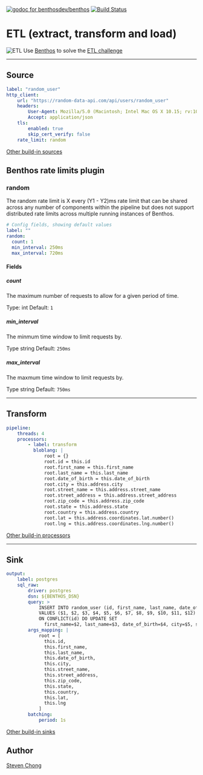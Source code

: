 [![godoc for benthosdev/benthos][godoc-badge]][godoc-url]
[![Build Status][actions-badge]][actions-url]

# ETL (extract, transform and load)

![ETL](https://www.benthos.dev/img/what-is-blob.svg)
Use [Benthos](https://www.benthos.dev) to solve the [ETL challenge](https://databricks.com/glossary/extract-transform-load)

---

## Source

```yaml
label: "random_user"
http_client:
    url: "https://random-data-api.com/api/users/random_user"
    headers:
        User-Agent: Mozilla/5.0 (Macintosh; Intel Mac OS X 10.15; rv:100.0) Gecko/20100101 Firefox/100.0
        Accept: application/json
    tls:
        enabled: true
        skip_cert_verify: false
    rate_limit: random
```

[Other build-in sources][sources-link]

## Benthos rate limits plugin

### random

The random rate limit is X every (Y1 - Y2)ms rate limit that can be shared across any number of components within the pipeline but does not support distributed rate limits across multiple running instances of Benthos.

```yaml
# Config fields, showing default values
label: ""
random:
  count: 1
  min_interval: 250ms
  max_interval: 720ms
```

#### Fields

##### count

The maximum number of requests to allow for a given period of time.

Type: int
Default: `1`

##### min_interval

The minmum time window to limit requests by.

Type string
Default: `250ms`

##### max_interval

The maxmum time window to limit requests by.

Type string
Default: `750ms`

---

## Transform

```yaml
pipeline:
    threads: 4
    processors:
        - label: transform
          bloblang: |
              root = {}
              root.id = this.id
              root.first_name = this.first_name
              root.last_name = this.last_name
              root.date_of_birth = this.date_of_birth
              root.city = this.address.city
              root.street_name = this.address.street_name
              root.street_address = this.address.street_address
              root.zip_code = this.address.zip_code
              root.state = this.address.state
              root.country = this.address.country
              root.lat = this.address.coordinates.lat.number()
              root.lng = this.address.coordinates.lng.number()
```

[Other build-in processors][processors-link]

---

## Sink

```yaml
output:
    label: postgres
    sql_raw:
        driver: postgres
        dsn: ${BENTHOS_DSN}
        query: >
            INSERT INTO random_user (id, first_name, last_name, date_of_birth, city, street_name, street_address, zip_code, state, country, lat, lng)
            VALUES ($1, $2, $3, $4, $5, $6, $7, $8, $9, $10, $11, $12)
            ON CONFLICT(id) DO UPDATE SET
              first_name=$2, last_name=$3, date_of_birth=$4, city=$5, street_name=$6, street_address=$7, zip_code=$8, state=$9, country=$10, lat=$11, lng=$12;
        args_mapping: |
            root = [
              this.id,
              this.first_name,
              this.last_name,
              this.date_of_birth,
              this.city,
              this.street_name,
              this.street_address,
              this.zip_code,
              this.state,
              this.country,
              this.lat,
              this.lng
            ]
        batching:
            period: 1s
```

[Other build-in sinks][sinks-link]

## Author

[Steven Chong](https://github.com/teamchong)

[godoc-badge]: https://pkg.go.dev/badge/github.com/benthosdev/benthos/v4/public
[godoc-url]: https://pkg.go.dev/github.com/benthosdev/benthos/v4/public
[actions-badge]: https://github.com/teamchong/backend-test/actions/workflows/test.yml/badge.svg
[actions-url]: https://github.com/teamchong/backend-test/actions/workflows/test.yml
[sources-link]: https://www.benthos.dev/docs/components/inputs/about
[processors-link]: https://www.benthos.dev/docs/components/processors/about
[sinks-link]: https://www.benthos.dev/docs/components/outputs/about

